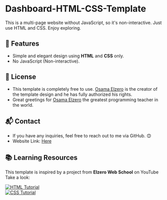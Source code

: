 # Dashboard-HTML-CSS-Template
This is a multi-page website without JavaScript, so it's non-interactive. Just use HTML and CSS. Enjoy exploring.

## 🚀 Features
- Simple and elegant design using **HTML** and **CSS** only.
- No JavaScript (Non-interactive).

## 📜 License
- This template is completely free to use. [Osama Elzero](https://www.facebook.com/OsElzero/) is the creator of the template design and he has fully authorized his rights.
- Great greetings for [Osama Elzero](https://www.youtube.com/@ElzeroWebSchool) the greatest programming teacher in the world. 

## 📬 Contact
- If you have any inquiries, feel free to reach out to me via GitHub. 😊
- Website Link: [Here](https://mahmoudbadrali.github.io/Dashboard-HTML-CSS-Template/)

## 📚 Learning Resources  
This template is inspired by a project from **Elzero Web School** on YouTube Take a look:  

[![HTML Tutorial](https://img.icons8.com/color/48/000000/html-5.png)](https://www.youtube.com/watch?v=6QAELgirvjs&list=PLDoPjvoNmBAw_t_XWUFbBX-c9MafPk9ji)  
[![CSS Tutorial](https://img.icons8.com/color/48/000000/css3.png)](https://www.youtube.com/watch?v=X1ulCwyhCVM&list=PLDoPjvoNmBAzjsz06gkzlSrlev53MGIKe)
